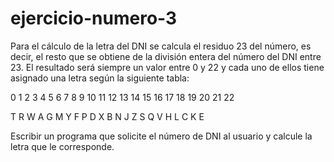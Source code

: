 # ejercicio-numero-3
Para el cálculo de la letra del DNI se calcula el residuo 23 del número, es decir, el resto que se obtiene de la división entera del número del DNI entre 23. El resultado será siempre un valor entre 0 y 22 y cada uno de ellos tiene asignado una letra según la siguiente tabla:

0 1 2 3 4 5 6 7 8 9 10 11 12 13 14 15 16 17 18 19 20 21 22

T R W A G M Y F P D  X  B  N  J  Z  S  Q  V  H  L  C  K  E

Escribir un programa que solicite el número de DNI al usuario y calcule la letra que le corresponde.
